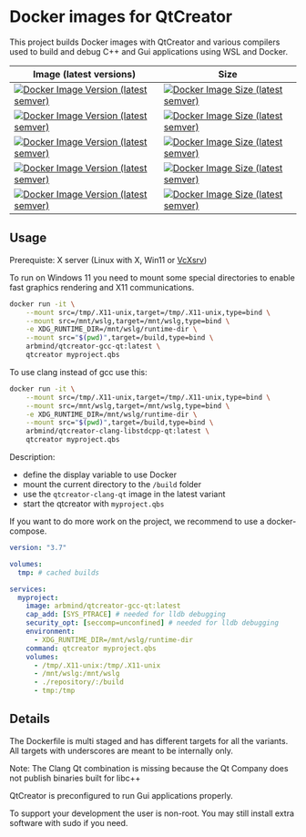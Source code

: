 # Docker images for QtCreator

This project builds Docker images with QtCreator and various compilers used to build and debug C++ and Gui applications using WSL and Docker.

| Image (latest versions) | Size |
| -- | -- |
| [![Docker Image Version (latest semver)](https://img.shields.io/docker/v/arbmind/qtcreator-clang?color=black&label=arbmind%2Fqtcreator-clang&logo=Docker&sort=semver)](https://hub.docker.com/r/arbmind/qtcreator-clang) | [![Docker Image Size (latest semver)](https://img.shields.io/docker/image-size/arbmind/qtcreator-clang?color=g&logo=Ubuntu&sort=semver)](https://hub.docker.com/r/arbmind/qtcreator-clang) |
| [![Docker Image Version (latest semver)](https://img.shields.io/docker/v/arbmind/qtcreator-clang-libstdcpp?color=black&label=arbmind%2Fqtcreator-clang-libstdcpp&logo=Docker&sort=semver)](https://hub.docker.com/r/arbmind/qtcreator-clang-libstdcpp) | [![Docker Image Size (latest semver)](https://img.shields.io/docker/image-size/arbmind/qtcreator-clang-libstdcpp?color=green&logo=Ubuntu&sort=semver)](https://hub.docker.com/r/arbmind/qtcreator-clang-libstdcpp) |
| [![Docker Image Version (latest semver)](https://img.shields.io/docker/v/arbmind/qtcreator-clang-libstdcpp-qt?color=black&label=arbmind%2Fqtcreator-clang-libstdcpp-qt&logo=Docker&sort=semver)](https://hub.docker.com/r/arbmind/qtcreator-clang-libstdcpp-qt) | [![Docker Image Size (latest semver)](https://img.shields.io/docker/image-size/arbmind/qtcreator-clang-libstdcpp-qt?color=yellow&logo=Ubuntu&sort=semver)](https://hub.docker.com/r/arbmind/qtcreator-clang-libstdcpp-qt) |
| [![Docker Image Version (latest semver)](https://img.shields.io/docker/v/arbmind/qtcreator-gcc?color=black&label=arbmind%2Fqtcreator-gcc&logo=Docker&sort=semver)](https://hub.docker.com/r/arbmind/qtcreator-gcc) | [![Docker Image Size (latest semver)](https://img.shields.io/docker/image-size/arbmind/qtcreator-gcc?color=green&logo=Ubuntu&sort=semver)](https://hub.docker.com/r/arbmind/qtcreator-gcc) |
| [![Docker Image Version (latest semver)](https://img.shields.io/docker/v/arbmind/qtcreator-gcc-qt?color=black&label=arbmind%2Fqtcreator-gcc-qt&logo=Docker&sort=semver)](https://hub.docker.com/r/arbmind/qtcreator-gcc-qt) | [![Docker Image Size (latest semver)](https://img.shields.io/docker/image-size/arbmind/qtcreator-gcc-qt?color=red&logo=Ubuntu&sort=semver)](https://hub.docker.com/r/arbmind/qtcreator-gcc-qt) |

## Usage

Prerequiste: X server (Linux with X, Win11 or [VcXsrv](https://sourceforge.net/projects/vcxsrv/))

To run on Windows 11 you need to mount some special directories to enable fast graphics rendering and X11 communications.

```bash
docker run -it \
    --mount src=/tmp/.X11-unix,target=/tmp/.X11-unix,type=bind \
    --mount src=/mnt/wslg,target=/mnt/wslg,type=bind \
    -e XDG_RUNTIME_DIR=/mnt/wslg/runtime-dir \
    --mount src="$(pwd)",target=/build,type=bind \
    arbmind/qtcreator-gcc-qt:latest \
    qtcreator myproject.qbs
```

To use clang instead of gcc use this:

```bash
docker run -it \
    --mount src=/tmp/.X11-unix,target=/tmp/.X11-unix,type=bind \
    --mount src=/mnt/wslg,target=/mnt/wslg,type=bind \
    -e XDG_RUNTIME_DIR=/mnt/wslg/runtime-dir \
    --mount src="$(pwd)",target=/build,type=bind \
    arbmind/qtcreator-clang-libstdcpp-qt:latest \
    qtcreator myproject.qbs
```

Description:
* define the display variable to use Docker
* mount the current directory to the `/build` folder
* use the `qtcreator-clang-qt` image in the latest variant
* start the qtcreator with `myproject.qbs`

If you want to do more work on the project, we recommend to use a docker-compose.

```yaml
version: "3.7"

volumes:
  tmp: # cached builds

services:
  myproject:
    image: arbmind/qtcreator-gcc-qt:latest
    cap_add: [SYS_PTRACE] # needed for lldb debugging
    security_opt: [seccomp=unconfined] # needed for lldb debugging
    environment:
      - XDG_RUNTIME_DIR=/mnt/wslg/runtime-dir
    command: qtcreator myproject.qbs
    volumes:
      - /tmp/.X11-unix:/tmp/.X11-unix
      - /mnt/wslg:/mnt/wslg
      - ./repository/:/build
      - tmp:/tmp
```

## Details

The Dockerfile is multi staged and has different targets for all the variants.
All targets with underscores are meant to be internally only.

Note: The Clang Qt combination is missing because the Qt Company does not publish binaries built for libc++

QtCreator is preconfigured to run Gui applications properly.

To support your development the user is non-root.
You may still install extra software with sudo if you need.
